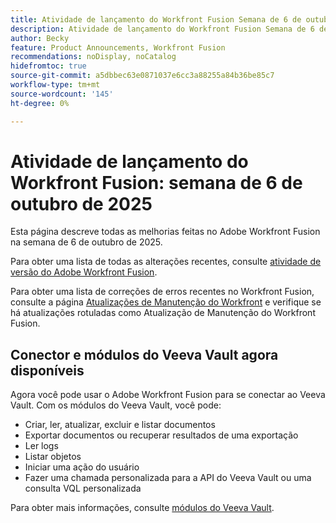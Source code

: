 ```yaml
---
title: Atividade de lançamento do Workfront Fusion Semana de 6 de outubro de 2025
description: Atividade de lançamento do Workfront Fusion Semana de 6 de outubro de 2025
author: Becky
feature: Product Announcements, Workfront Fusion
recommendations: noDisplay, noCatalog
hidefromtoc: true
source-git-commit: a5dbbec63e0871037e6cc3a88255a84b36be85c7
workflow-type: tm+mt
source-wordcount: '145'
ht-degree: 0%

---
```


# Atividade de lançamento do Workfront Fusion: semana de 6 de outubro de 2025

Esta página descreve todas as melhorias feitas no Adobe Workfront Fusion na semana de 6 de outubro de 2025.

Para obter uma lista de todas as alterações recentes, consulte [atividade de versão do Adobe Workfront Fusion](/help/workfront-fusion/fusion-product-releases/fusion-release-activity.md).

Para obter uma lista de correções de erros recentes no Workfront Fusion, consulte a página [Atualizações de Manutenção do Workfront](https://experienceleague.adobe.com/pt-br/docs/workfront-known-issues/releases/current-updates) e verifique se há atualizações rotuladas como Atualização de Manutenção do Workfront Fusion.


## Conector e módulos do Veeva Vault agora disponíveis

Agora você pode usar o Adobe Workfront Fusion para se conectar ao Veeva Vault. Com os módulos do Veeva Vault, você pode:

* Criar, ler, atualizar, excluir e listar documentos
* Exportar documentos ou recuperar resultados de uma exportação
* Ler logs
* Listar objetos
* Iniciar uma ação do usuário
* Fazer uma chamada personalizada para a API do Veeva Vault ou uma consulta VQL personalizada

Para obter mais informações, consulte [módulos do Veeva Vault](/help/workfront-fusion/references/apps-and-modules/third-party-connectors/veeva-vault-modules.md).
